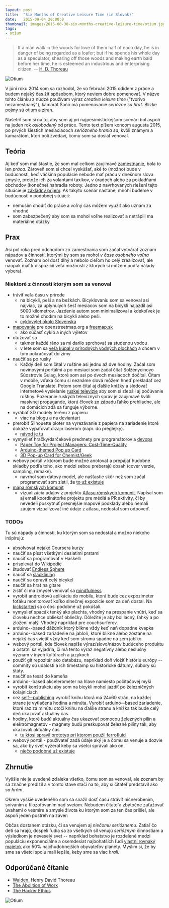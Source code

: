```yaml
---
layout: post
title:  "Six Months of Creative Leisure Time (in Slovak)"
date:   2015-09-04 20:00:0
thumbnail: images/2015-08-30-six-months-creative-leisure-time/otium.jpg
tags:
- otium 
---
```


> If a man walk in the woods for love of them half of each day, he is in danger of being regarded as a loafer; but if he spends his whole day as a speculator, shearing off those woods and making earth bald before her time, he is esteemed an industrious and enterprising citizen. -- [H. D. Thoreau](https://en.wikipedia.org/wiki/Henry_David_Thoreau)

![Otium]({{site.baseurl}}/images/2015-08-30-six-months-creative-leisure-time/bike.jpg "Otium")

V júni roku 2014 som sa rozhodol, že vo februári 2015 odídem z práce a budem nejaký čas žiť spôsobom, ktorý neviem dobre pomenovať. V názve tohto článku z núdze používam výraz _creative leisure time_ ("tvorivo nezamestnaný"), kamarát Šaňo má pomenovanie _seriózne sa hrať_. Blízke pojmy sú [otium](https://en.wikipedia.org/wiki/Otium) a [ziran](https://en.m.wikipedia.org/wiki/Ziran). 

Našetril som si na to, aby som aj pri najpesimistickejšom scenári bol aspoň na jeden rok _oslobodený_ od práce.
Tento text píšem koncom augusta 2015, po prvých šiestich mesiaciacoch _seriózneho hrania sa_, kvôli známym a kamarátom, ktorí boli zvedaví, čomu som sa dosiaľ venoval.

## Teória

Aj keď som mal štastie, že som mal celkom zaujímavé [zamestnanie](https://www.linkedin.com/pub/peter-vojtek/12/9b9/197), bola to len _práca_. Zároveň som si chcel vyskúšať, aké to (možno) bude v budúcnosti, keď väčšina populácie nebude mať prácu v dnešnom slova zmysle, pretože ich za volantami taxíkov, v úradoch alebo za pokladňami obchodov (konečne) nahradia roboty. 
Jedno z navrhovaných riešení tejto situácie je [základný príjem](https://en.wikipedia.org/wiki/Basic_income). Ak takýto scenár nastane, mnohí budeme v budúcnosti v podobnej situácii:

* nemusím chodiť do práce a voľný čas môžem využiť ako uznám za vhodné
* som zabezpečený aby som sa mohol voľne realizovať a netrápili ma materiálne otázky

## Prax

Asi pol roka pred odchodom zo zamestnania som začal vytvárať zoznam nápadov a činností, ktorými by som sa mohol _v čase osobného voľna_ venovať. Zoznam bol dosť dlhý a nebolo cieľom ho celý zrealizovať, ale naopak mať k dispozícii veľa možností z ktorých si môžem podľa nálady vyberať.


### Niektoré z činností ktorým som sa venoval

* tráviť veľa času v prírode
	* na bicykli, peši a na bežkách. Bicyklovaniu som sa venoval asi najviac, za uplynulých šesť mesiacov som na bicykli najazdil asi 5000 kilometrov. Jazdenie autom som minimalizoval a kdekoľvek je to možné chodím na bicykli alebo peši.
	* [cyklovýlet okolo Slovenska](http://petervojtek.eu/wiki/Bike/OkoloSlovenskaNaBicykli)
* [mapovanie](https://www.openstreetmap.org/user/Peter%20Vojtek/history) pre openstreetmap.org a [freemap.sk](freemap.sk)
	* ako súčasť cyklo a iných výletov 
* otužovať sa
	* takmer každé ráno sa mi darilo sprchovať sa studenou vodou
	* v lete som sa [veľa kúpal v prírodných vodných plochách](http://petervojtek.eu/wiki/Bike/2015-07-22-kupanie-x-17) a chcem v tom pokračovať do zimy
* naučiť sa po rusky
	* Každý deň som čítal v ruštine asi jednu až dve hodiny. Začal som novinovými portálmi a po mesiaci som začal čítať Solženycinovo Súostrovie Gulag, ktoré som asi po dvoch mesiacoch dočítal. Čítam v mobile, vďaka čomu si neznáme slová môžem hneď prekladať cez Google Translate. Potom som čítal aj ďalšie knižky a sledovať internetové vysielanie [ruskej televízie](https://www.youtube.com/user/Russia24TV) aby som si zlepšil aj počúvanie ruštiny. Pozeranie ruských televíznych správ je zaujímavé kvôli masívnej propagande, ktorú človek zo západu ľahko prehliadne, ale na domácich zdá sa funguje výborne.
* vyrábať 3D modely terénu z papieru
	* [viac na blogu](https://petervojtek.github.io/diy/) a na [deviantart](http://petervojtek.deviantart.com/)
* prerobiť Silhouette ploter na vyrezávanie z papiera na zariadenie ktoré dokáže vypaľovat dizajn laserom (napr. do preglejky).
	* [návod je tu](https://petervojtek.github.io/diy/2015/02/22/burning-map-on-plywood-with-silhouette-cutter.html)
* vymyslieť hračky/darčekové predmety pre programátorov a [devops](https://en.wikipedia.org/wiki/DevOps)
	* [Paper Toy for Project Managers: Cost-Time-Quality](https://petervojtek.github.io/diy/2015/05/17/time-cost-quality.html)
	* [Arduino-themed Pop up Card](https://petervojtek.github.io/diy/2015/03/31/greetings-from-hackerspace.html)
	* [3D Pop-up Card for Chemist/Geek](https://www.etsy.com/listing/231674533/3d-pop-up-card-for-chemist-geek?ref=shop_home_active_4)
* webový portál v ktorom bude možné anotovať a prepájať hudobné skladby podľa toho, ako medzi sebou preberajú obsah (cover verzie, sampling, remake). 
	* navrhol som dátový model, ale našťastie skôr než som začal programovať som zistil, že [to už existuje](http://www.whosampled.com/)
* [mapa rómskych komunít](http://petervojtek.github.io/mapa-romskych-komunit/)
	* vizualizácia údajov z projektu [Atlasu rómskych komunít](http://romovia.vlada.gov.sk/20535/atlas-romskych-komunit.php). Napísal som aj email koordinátorke projektu pre médiá a PR aktivity, či by nevedeli poskytnúť presnejšie mapové podklady alebo nemali záujem vizualizovať iné údaje z atlasu, nedostal som odpoveď.


### TODOs

Tu sú nápady a činnosti, ku ktorým som sa nedostal a možno niekoho inšpirujú:

* absolvovať nejaké Coursera kurzy
* naučiť sa písat všetkými desiatimi prstami
* naučiť sa programovať v Haskelli
* prispievať do Wikipedie
* študovať [Endless Sphere](https://endless-sphere.com/forums/)
* naučiť sa [slacklining](https://en.wikipedia.org/wiki/Slacklining)
* naučiť sa opraviť celý bicykel
* naučiť sa hrať na gitare
* zistiť či má zmysel venovať sa [mindfulness](https://en.wikipedia.org/wiki/Mindfulness)
* vyrobiť androidovú aplikáciu do mobilu, ktorá bude cez expozimeter foťáku monitorovať koľko slnečnej expozície som za deň dostal. Na [kickstarteri](https://www.kickstarter.com/projects/342933744/violet-optimize-your-sun-experience?ref=category) sa o čosi podobné už pokúšali.
* vymyslieť spacák tenký ako plachta, vhodný na prespanie vnútri, keď sa človeku nechce obliekať obliečky. Dôležité je aby bol lacný, ľahký a po zložení malý. Vhodný napríklad pre couchsurferov.
* arduino--based dáždnik ktorý blikne vždy keď naň dopadne kvapka
* arduino--based zariadenie na jabloň, ktoré blikne alebo zostane na nejaký čas svietiť vždy keď som stromu spadne na zem jablko
* webový portál, kde človek napíše výraz/slovo/názov budúceho produktu a ostatní sa vyjadria, či má tento výraz negatívny alebo neslušný význam v iných kultúrach a jazykoch
* použiť git repozitár ako databázu, napríklad doň vložiť históriu európy -- commity sú udalosti a ich timestamp su historické dátumy, súbory sú štáty.
* naučiť sa tesať do kameňa
* arduino--based akcelerometer na hlave namiesto počítačovej myši
* vyrobiť konštrukciu aby som na bicykli mohol jazdiť po železničných koľajniciach
* cez [self--publishing](http://lulu.com/) vyrobiť knihu ktorá má 24x60 strán, na každej strane je vytlačená hodina a minúta. Vyrobiť arduino--based zariadenie, ktoré raz za minútu otočí knihu na ďalšie stranu a knižka tak bude celý deň ukazovať aktuálny čas.
* hodiny, ktoré budú aktuálny čas ukazovať pomocou železných pilín a elektromagnetov - magnety budú preskupovať železné piliny tak, aby ukazovali aktuálny čas
	* [tu ktosi spravil prototyp pri ktorom použil ferrofluid](http://m.9gag.com/gag/arRMDn7)
* webový portál - používateľ zadá údaje aký je a čomu sa venuje a dozvie sa, ako by svet vyzeral keby sa všetci správali ako on. 
	* [niečo podobné už existuje](http://www.bbc.com/earth/story/20141016-your-life-on-earth)

## Zhrnutie

Vyššie nie je uvedené zďaleka všetko, čomu som sa venoval, ale zoznam by sa značne predĺžil a v tomto stave stačí na to, aby si čitateľ predstavil ako _sa hrám_.

Okrem vyššie uvedeného som sa snažil dosť času stráviť ničnerobením, snívaním a filozofovaním nad svetom. Nebudem čitateľa zbytočne zaťažovať úvahami o vesmíre a zmysle života ku ktorým som za ten čas prišiel, ale aspoň jeden postreh na záver:

Občas dostanem otázku, či sa venujem aj _niečomu serióznemu_. Zatiaľ čo deti sa hrajú, dospelí ľudia sa zo všetkých síl venujú _serióznym_ činnostiam a výsledkom je neveselý svet -- napríklad bohatstvo je rozdelené medzi populáciu exponenciálne a osemdesiat najbohatších ľudí [vlastní rovnaký majetok](http://fivethirtyeight.com/datalab/meet-the-80-people-who-are-as-rich-as-half-the-world/) ako  50% najchudobnejších obyvateľov planéty. Myslím si, že by sme sa všetci spolu mali lepšie, keby sme sa viac _hrali_.


## Odporúčané čítanie

* [Walden](https://en.wikipedia.org/wiki/Walden), Henry David Thoreau
* [The Abolition of Work](http://www.inspiracy.com/black/abolition/abolitionofwork.html)
* [The Hacker Ethics](https://en.wikipedia.org/wiki/Hacker_ethic#The_hacker_ethics)


![Otium]({{site.baseurl}}/images/2015-08-30-six-months-creative-leisure-time/otium.jpg "Otium")












